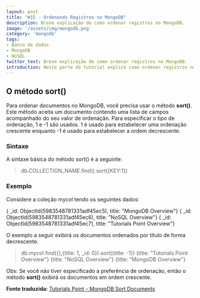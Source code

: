 ```yaml
---
layout: post
title: "#15 - Ordenando Registros no MongoDB"
description: Breve explicação de como ordenar registros no MongoDB.
image: '/assets/img/mongodb.png'
category: 'mongodb'
tags:
- Banco de dados
- MongoDB
- NoSQL
twitter_text: Breve explicação de como ordenar registros no MongoDB.
introduction: Neste parte do tutorial explico como ordenar registros no MongoDB.
---
```

## O método sort()

Para ordenar documentos no MongoDB, você precisa usar o método **sort()**. Este método aceita um documento contendo uma lista de campos acompanhado do seu valor de ordenação. Para especificar o tipo de ordenação, 1 e -1 são usados. 1 é usado para estabelecer uma ordenação crescente enquanto -1 é usado para estabelecer a ordem decrescente.

### Sintaxe

A sintaxe básica do método sort() é a seguinte:

>db.COLLECTION_NAME.find().sort({KEY:1})

### Exemplo

Considere a coleção mycol tendo os seguintes dados:

{ _id: ObjectId(5983548781331adf45ec5), title: "MongoDB Overview"}
{ _id: ObjectId(5983548781331adf45ec6), title: "NoSQL Overview"}
{ _id: ObjectId(5983548781331adf45ec7), title: "Tutorials Point Overview"}

O exemplo a seguir exibirá os documentos ordenados por título de forma decrescente.

>db.mycol.find({},{title: 1, _id: 0}).sort({title: -1})
{title: "Tutorials Point Overview"}
{title: "NoSQL Overview"}
{title: "MongoDB Overview"}
>

Obs: Se você não tiver especificado a preferência de ordenação, então o método **sort()** exibirá os documentos em ordem crescente.

**Fonte traduzida:** [Tutorials Point - MongoDB Sort Documents](http://www.tutorialspoint.com/mongodb/mongodb_sort_record.htm)
